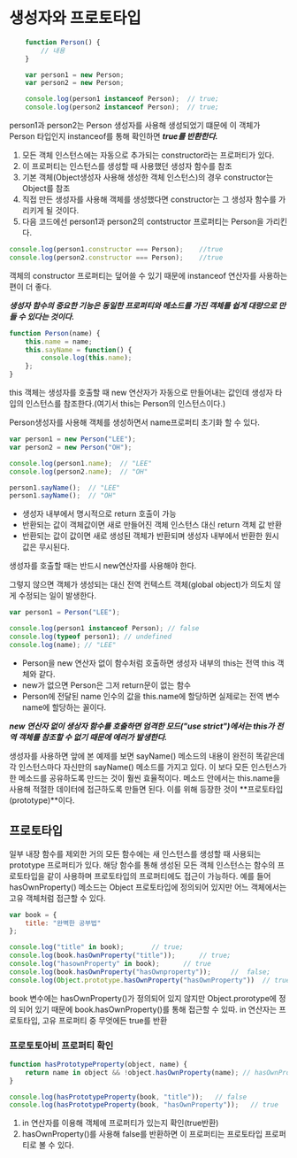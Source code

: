 # 생성자와 프로토타입

```js
    function Person() {
        // 내용
    }

    var person1 = new Person;
    var person2 = new Person;

    console.log(person1 instanceof Person);  // true;
    console.log(person2 instanceof Person);  // true;
```

person1과 person2는 Person 생성자를 사용해 생성되었기 떄문에 이 객체가 Person 타입인지 instanceof를 통해 확인하면 ***true를 반환한다.***

1. 모든 객체 인스턴스에는 자동으로 추가되는 constructor라는 프로퍼티가 있다.
1. 이 프로퍼티는 인스턴스를 생성할 때 사용했던 생성자 함수를 참조
1. 기본 객체(Object생성자 사용해 생성한 객체 인스턴스)의 경우 constructor는 Object를 참조
1. 직접 만든 생성자를 사용해 객체를 생성했다면 constructor는 그 생성자 함수를 가리키게 될 것이다.
1. 다음 코드에선 person1과 person2의 contstructor 프로퍼티는 Person을 가리킨다.

```js
console.log(person1.constructor === Person);    //true
console.log(person2.constructor === Person);    //true
```

객체의 constructor 프로퍼티는 덮어쓸 수 있기 때문에 instanceof 연산자를 사용하는편이 더 좋다.

***생성자 함수의 중요한 기능은 동일한 프로퍼티와 메소드를 가진 객체를 쉽게 대량으로 만들 수 있다는 것이다.***

```js
function Person(name) {
    this.name = name;
    this.sayName = function() {
        console.log(this.name);
    };
}
```

this 객체는 생성자를 호출할 때 new 연산자가 자동으로 만들어내는 값인데 생성자 타입의 인스턴스를 참조한다.(여기서 this는 Person의 인스턴스이다.)

Person생성자를 사용해 객체를 생성하면서 name프로퍼티 초기화 할 수 있다.

```js
var person1 = new Person("LEE");
var person2 = new Person("OH");

console.log(person1.name);  // "LEE"
console.log(person2.name);  // "OH"

person1.sayName();  // "LEE"
person1.sayName();  // "OH"
```

* 생성자 내부에서 명시적으로 return 호출이 가능
* 반환되는 값이 객체값이면 새로 만들어진 객체 인스턴스 대신 return 객체 값 반환
* 반환되는 값이 값이면 새로 생성된 객체가 반환되며 생성자 내부에서 반환한 원시 값은 무시된다.

생성자를 호출할 때는 반드시 new연산자를 사용해야 한다.

그렇지 않으면 객체가 생성되는 대신 전역 컨텍스트 객체(global object)가 의도치 않게 수정되는 일이 발생한다.

```js
var person1 = Person("LEE");

console.log(person1 instanceof Person); // false
console.log(typeof person1); // undefined
console.log(name); // "LEE"
```

* Person을 new 연산자 없이 함수처럼 호출하면 생성자 내부의 this는 전역 this 객체와 같다.
* new가 없으면 Person은 그저 return문이 없는 함수
* Person에 전달된 name 인수의 값을 this.name에 할당하면 실제로는 전역 변수 name에 할당하는 꼴이다.

***new 연산자 없이 생상자 함수를 호출하면 엄격한 모드("use strict")에서는 this가 전역 객체를 참조할 수 없기 때문에 에러가 발생한다.***

생성자를 사용하면 앞에 본 예제를 보면 sayName() 메소드의 내용이 완전히 똑같은데 각 인스턴스마다 자신만의 sayName() 메소드를 가지고 있다.
이 보다 모든 인스턴스가 한 메소드를 공유하도록 만드는 것이 훨씬 효율적이다.
메소드 안에서는 this.name을 사용해 적절한 데이터에 접근하도록 만들면 된다.
이를 위해 등장한 것이 **프로토타입(prototype)**이다.

## 프로토타입

일부 내장 함수를 제외한 거의 모든 함수에는 새 인스턴스를 생성할 때 사용되는 prototype 프로퍼티가 있다.
해당 함수를 통해 생성된 모든 객체 인스턴스는 함수의 프로토타입을 같이 사용하며 프로토타입의 프로퍼티에도 접근이 가능하다.
예를 들어 hasOwnProperty() 메소드는 Object 프로토타입에 정의되어 있지만 어느 객체에서는 고유 객체처럼 접근할 수 있다.

```js
var book = {
    title: "완벽한 공부법"
};

console.log("title" in book);       // true;
console.log(book.hasOwnProperty("title"));      // true;
console.log("hasownProperty" in book);      // true
console.log(book.hasOwnProperty("hasOwnproperty"));     //  false;
console.log(Object.prototype.hasOwnProperty("hasOwnProperty"))  // true;
```

book 변수에는 hasOwnProperty()가 정의되어 있지 않지만 Object.prorotype에 정의 되어 있기 때문에 book.hasOwnProperty()를 통해 접근할 수 있따.
in 연산자는 프로토타입, 고유 프로퍼티 중 무엇에든 true를 반환

### 프로토토아비 프로퍼티 확인

```js
function hasPrototypeProperty(object, name) {
    return name in object && !object.hasOwnProperty(name); // hasOwnProperty 생성한 객체에 추가한 프로퍼티 찾기
}

console.log(hasPrototypeProperty(book, "title"));   // false
console.log(hasPrototypeProperty(book, "hasOwnProperty"));   // true

```

1. in 연산자를 이용해 객체에 프로퍼티가 있는지 확인(true반환)
1. hasOwnProperty()를 사용해 false를 반환하면 이 프로퍼티는 프로토타입 프로퍼티로 볼 수 있다.
